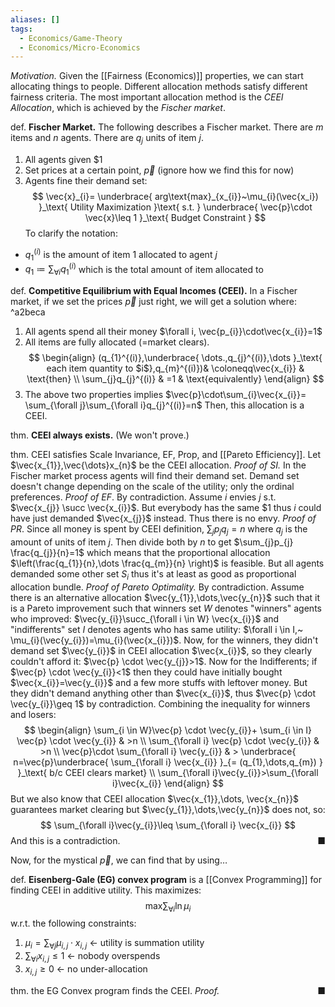 ```yaml
---
aliases: []
tags:
  - Economics/Game-Theory
  - Economics/Micro-Economics
---
```

_Motivation._ Given the [[Fairness (Economics)]] properties, we can start allocating things to people. Different allocation methods satisfy different fairness criteria. The most important allocation method is the _CEEI Allocation_, which is achieved by the _Fischer market_.

def. **Fischer Market.** The following describes a Fischer market. There are $m$ items and $n$ agents. There are $q_{j}$ units of item $j$.
1. All agents given $\$1$
2. Set prices at a certain point, $\vec{p}$ (ignore how we find this for now)
3. Agents fine their demand set:
$$
\vec{x}_{i}= \underbrace{ arg\text{max}_{x_{i}}~\mu_{i}(\vec{x_i}) }_\text{ Utility Maximization }\text{ s.t. } \underbrace{ \vec{p}\cdot \vec{x}\leq 1 }_\text{ Budget Constraint }
$$
To clarify the notation:
- $q_{1}^{(i)}$ is the amount of item $1$ allocated to agent $j$
- $q_{1}\coloneqq \sum_{\forall i}q_{1}^{(i)}$ which is the total amount of item allocated to

def. **Competitive Equilibrium with Equal Incomes (CEEI).** In a Fischer market, if we set the prices $\vec{p}$ just right, we will get a solution where: ^a2beca
1. All agents spend all their money $\forall i, \vec{p_{i}}\cdot\vec{x_{i}}=1$
2. All items are fully allocated (=market clears).
$$
\begin{align}
(q_{1}^{(i)},\underbrace{ \dots.,q_{j}^{(i)},\dots }_\text{ each item quantity to $i$},q_{m}^{(i)})& \coloneqq\vec{x_{i}}  & \text{then} \\
 \sum_{j}q_{j}^{(i)}  & =1  & \text{equivalently}
\end{align}
$$
3. The above two properties implies $\vec{p}\cdot\sum_{i}\vec{x_{i}}= \sum_{\forall j}\sum_{\forall i}q_{j}^{(i)}=n$
Then, this allocation is a CEEI.

thm. **CEEI always exists.**
(We won't prove.)

thm. CEEI satisfies Scale Invariance, EF, Prop, and [[Pareto Efficiency]]. Let $\vec{x_{1}},\vec{\dots}x_{n}$ be the CEEI allocation.
_Proof of SI._ In the Fischer market process agents will find their demand set. Demand set doesn't change depending on the scale of the utility; only the ordinal preferences.
_Proof of EF_. By contradiction. Assume $i$ envies $j$ s.t. $\vec{x_{j}} \succ \vec{x_{i}}$. But everybody has the same $1 thus $i$ could have just demanded $\vec{x_{j}}$ instead. Thus there is no envy.
*Proof of PR*. Since all money is spent by CEEI definition, $\sum_{j} p_{j}q_{j}=n$ where $q_{j}$ is the amount of units of item $j$. Then divide both by $n$ to get $\sum_{j}p_{j} \frac{q_{j}}{n}=1$ which means that the proportional allocation $\left(\frac{q_{1}}{n},\dots \frac{q_{m}}{n} \right)$ is feasible. But all agents demanded some other set $S_{i}$ thus it's at least as good as proportional allocation bundle.
*Proof of Pareto Optimality.* By contradiction.
Assume there is an alternative allocation $\vec{y_{1}},\dots,\vec{y_{n}}$ such that it is a Pareto improvement such that winners set $W$ denotes "winners" agents who improved: $\vec{y_{i}}\succ_{\forall i \in W} \vec{x_{i}}$ and "indifferents" set $I$ denotes agents who has same utility: $\forall i \in I,~ \mu_{i}(\vec{y_{i}})=\mu_{i}(\vec{x_{i}})$.
Now, for the winners, they didn't demand set $\vec{y_{i}}$ in CEEI allocation $\vec{x_{i}}$, so they clearly couldn't afford it: $\vec{p} \cdot \vec{y_{j}}>1$.
Now for the Indifferents; if $\vec{p} \cdot \vec{y_{i}}<1$ then they could have initially bought $\vec{x_{i}}=\vec{y_{i}}$ and a few more stuffs with leftover money. But they didn't demand anything other than $\vec{x_{i}}$, thus $\vec{p} \cdot \vec{y_{i}}\geq 1$ by contradiction.
Combining the inequality for winners and losers:
$$
\begin{align}
\sum_{i \in W}\vec{p} \cdot  \vec{y_{i}}+ \sum_{i \in I} \vec{p} \cdot  \vec{y_{i}} & >n \\
\sum_{\forall i} \vec{p} \cdot  \vec{y_{i}}  & >n \\ 
\vec{p}\cdot \sum_{\forall i} \vec{y_{i}}  & > \underbrace{ n=\vec{p}\underbrace{ \sum_{\forall i} \vec{x_{i}} }_{= (q_{1},\dots,q_{m})  } }_\text{ b/c CEEI clears market} \\
\sum_{\forall i}\vec{y_{i}}>\sum_{\forall i}\vec{x_{i}}
\end{align}
$$
But we also know that CEEI allocation $\vec{x_{1}},\dots, \vec{x_{n}}$ guarantees market clearing but $\vec{y_{1}},\dots,\vec{y_{n}}$ does not, so:
$$
\sum_{\forall i}\vec{y_{i}}\leq \sum_{\forall i} \vec{x_{i}}
$$
And this is a contradiction. <span style="float:right;">■</span>

Now, for the mystical $\vec{p}$, we can find that by using…

def. **Eisenberg-Gale (EG) convex program** is a [[Convex Programming]] for finding CEEI in additive utility. This maximizes:
$$
\text{max} \sum_{\forall i}\ln \mu_{i}
$$
w.r.t. the following constraints:
1. $\mu_{i}=\sum_{\forall j}\mu_{i,j}\cdot x_{i,j}$ ← utility is summation utility
2. $\sum_{\forall i}x_{i,j}\leq 1$ ← nobody overspends
3. $x_{i,j}\geq 0$ ← no under-allocation

thm. the EG Convex program finds the CEEI.
_Proof._ <span style="float:right;">■</span>
